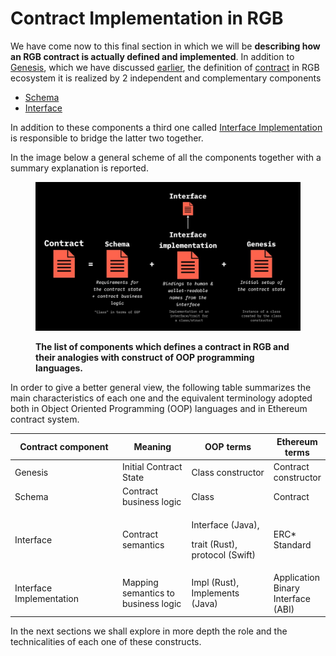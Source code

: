 # Contract Implementation in RGB

We have come now to this final  section in which we will be **describing how an RGB contract is actually defined and implemented**. In addition to [Genesis](../annexes/glossary.md#genesis),  which we have discussed [earlier](../rgb-state-and-operations/state-transitions.md#genesis), the definition of  [contract](../annexes/glossary.md#contract) in RGB ecosystem it is realized by  2  independent and complementary components &#x20;

* [Schema](schema/)&#x20;
* [Interface](interface-and-interface-implementations/)&#x20;

In addition to these components a third one called [Interface Implementation](../annexes/glossary.md#interface-implementation) is responsible to bridge  the latter two together.&#x20;

In the image below a general scheme of all the components together with a summary explanation is reported.

<figure><img src="../.gitbook/assets/contract_anatomy.png" alt="RGB contract anatomy"><figcaption><p><strong>The list of components which defines a contract in RGB and their analogies with construct of OOP programming languages.</strong></p></figcaption></figure>



In order to give a better general view, the following table summarizes the main characteristics of each one and the  equivalent terminology  adopted both in Object Oriented Programming (OOP) languages and in Ethereum contract system.



<table><thead><tr><th width="220">Contract component</th><th width="129">Meaning</th><th width="162">OOP terms</th><th>Ethereum terms</th></tr></thead><tbody><tr><td>Genesis </td><td>Initial Contract State</td><td>Class constructor</td><td>Contract constructor</td></tr><tr><td>Schema </td><td>Contract business logic</td><td>Class</td><td>Contract</td></tr><tr><td>Interface</td><td>Contract semantics</td><td><p>Interface (Java), </p><p>trait (Rust), protocol (Swift)</p></td><td>ERC* Standard</td></tr><tr><td>Interface Implementation</td><td>Mapping semantics to business logic</td><td>Impl (Rust), Implements (Java)</td><td>Application Binary Interface (ABI)</td></tr></tbody></table>

In the next sections we shall explore in more depth the role and the technicalities of each one of these constructs.









##



##

##



##
